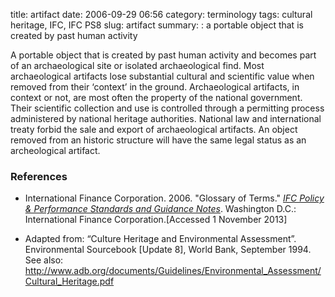 title: artifact
date: 2006-09-29 06:56
category: terminology
tags: cultural heritage, IFC, IFC PS8
slug: artifact
summary: : a portable object that is created by past human activity


<!--
summary: 
-->

A portable object that is created by past human activity and becomes part of an archaeological site or isolated archaeological find. Most archaeological artifacts lose substantial cultural and scientific value when removed from their ‘context’ in the ground. Archaeological artifacts, in context or not, are most often the property of the national government. Their scientific collection and use is controlled through a permitting process administered by national heritage authorities. National law and international treaty forbid the sale and export of archaeological artifacts. An object removed from an historic structure will have the same legal status as an archeological artifact.


### References

* <ref>International Finance Corporation. 2006. "Glossary of Terms." *[IFC Policy & Performance Standards and Guidance Notes](http://www.ifc.org/wps/wcm/connect/9a9464804885598c8364d36a6515bb18/Glossary%2Bof%2BTerms.pdf?MOD=AJPERES&attachment=true&id=1322803900995)*. Washington D.C.: International Finance Corporation.[Accessed 1 November 2013]</ref>

* Adapted from: “Culture Heritage and Environmental Assessment”. Environmental Sourcebook [Update 8], World Bank, September 1994. See also: http://www.adb.org/documents/Guidelines/Environmental_Assessment/Cultural_Heritage.pdf



